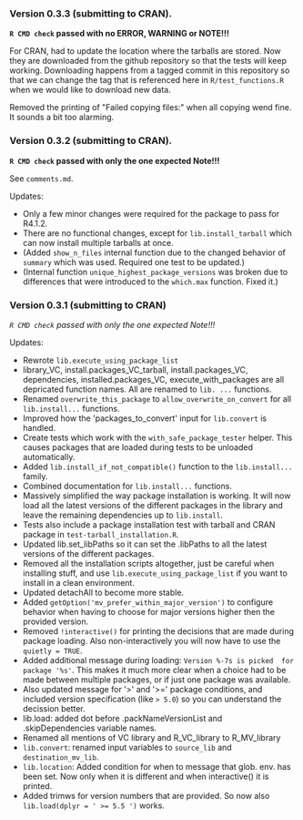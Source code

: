### Version 0.3.3 (submitting to CRAN).

**`R CMD check` passed with no ERROR, WARNING or NOTE!!!**

For CRAN, had to update the location where the tarballs are stored. Now they are
downloaded from the github repository so that the tests will keep working.
Downloading happens from a tagged commit in this repository so that we can change 
the tag that is referenced here in `R/test_functions.R` when we would like to download new data.

Removed the printing of "Failed copying files:" when all copying wend fine. It sounds a bit too alarming.

### Version 0.3.2 (submitting to CRAN).

**`R CMD check` passed with only the one expected Note!!!**

See `comments.md`.

Updates:
- Only a few minor changes were required for the package to pass for R4.1.2.
- There are no functional changes, except for `lib.install_tarball` which can now install multiple tarballs at once.
- (Added `show_n_files` internal function due to the changed behavior of `summary` which was used. Required one test to be updated.)
- (Internal function `unique_highest_package_versions` was broken due to differences that were introduced to the `which.max` function. Fixed it.)

### Version 0.3.1 (submitting to CRAN)

*`R CMD check` passed with only the one expected Note!!!*

Updates:

- Rewrote `lib.execute_using_package_list`
- library_VC, install.packages_VC_tarball, install.packages_VC, dependencies, installed.packages_VC, execute_with_packages are all depricated function names. All are renamed to `lib. ...` functions.
- Renamed `overwrite_this_package` to `allow_overwrite_on_convert` for all `lib.install...` functions.
- Improved how the 'packages_to_convert' input for `lib.convert` is handled.
- Create tests which work with the `with_safe_package_tester` helper. This causes packages that are loaded during tests to be unloaded automatically.
- Added `lib.install_if_not_compatible()` function to the `lib.install...` family.
- Combined documentation for `lib.install...` functions.
- Massively simplified the way package installation is working. It will now load all the latest versions of the different packages in the library and leave the remaining dependencies up to `lib.install`.
- Tests also include a package installation test with tarball and CRAN package in `test-tarball_installation.R`.
- Updated lib.set_libPaths so it can set the .libPaths to all the latest versions of the different packages.
- Removed all the installation scripts altogether, just be careful when installing stuff, and use `lib.execute_using_package_list` if you want to install in a clean environment.
- Updated detachAll to become more stable.
- Added `getOption('mv_prefer_within_major_version')` to configure behavior when having to choose for major versions higher then the provided version.
- Removed `!interactive()` for printing the decisions that are made during package loading. Also non-interactively you will now have to use the `quietly = TRUE`.
- Added additional message during loading: `Version %-7s is picked  for package '%s'`. This makes it much more clear when a choice had to be made between multiple packages, or if just one package was available.
- Also updated message for '>' and '>=' package conditions, and included version specification (like `> 5.0`) so you can understand the decission better.
- lib.load: added dot before .packNameVersionList and .skipDependencies variable names.
- Renamed all mentions of VC library and R_VC_library to R_MV_library
- `lib.convert`: renamed input variables to `source_lib` and `destination_mv_lib`.
- `lib.location`: Added condition for when to message that glob. env. has been set. Now only when it is different and when interactive() it is printed.
- Added trimws for version numbers that are provided. So now also `lib.load(dplyr = ' >= 5.5 ')` works.
